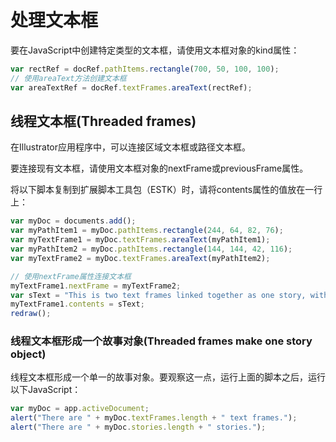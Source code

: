 # 处理文本框

要在JavaScript中创建特定类型的文本框，请使用文本框对象的kind属性：

```js
var rectRef = docRef.pathItems.rectangle(700, 50, 100, 100);
// 使用areaText方法创建文本框
var areaTextRef = docRef.textFrames.areaText(rectRef);
```



## 线程文本框(Threaded frames)

在Illustrator应用程序中，可以连接区域文本框或路径文本框。

要连接现有文本框，请使用文本框对象的nextFrame或previousFrame属性。

将以下脚本复制到扩展脚本工具包（ESTK）时，请将contents属性的值放在一行上：

```js
var myDoc = documents.add();
var myPathItem1 = myDoc.pathItems.rectangle(244, 64, 82, 76);
var myTextFrame1 = myDoc.textFrames.areaText(myPathItem1);
var myPathItem2 = myDoc.pathItems.rectangle(144, 144, 42, 116);
var myTextFrame2 = myDoc.textFrames.areaText(myPathItem2);

// 使用nextFrame属性连接文本框
myTextFrame1.nextFrame = myTextFrame2;
var sText = "This is two text frames linked together as one story, with text flowing from the first to the last. This is two text frames linked together as one story, with text flowing from the first to the last. This is two text frames linked together as one story. ";
myTextFrame1.contents = sText;
redraw();

```



### 线程文本框形成一个故事对象(Threaded frames make one story object)

线程文本框形成一个单一的故事对象。要观察这一点，运行上面的脚本之后，运行以下JavaScript：

```js
var myDoc = app.activeDocument;
alert("There are " + myDoc.textFrames.length + " text frames.");
alert("There are " + myDoc.stories.length + " stories.");
```

